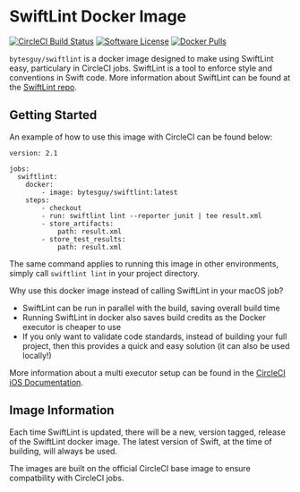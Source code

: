 <h1>SwiftLint Docker Image</h1>

[![CircleCI Build Status](https://circleci.com/gh/BytesGuy/swiftlint-docker.svg?style=shield)](https://circleci.com/gh/BytesGuy/swiftlint-docker) [![Software License](https://img.shields.io/badge/license-MIT-blue.svg)](https://raw.githubusercontent.com/BytesGuy/swiftlint-dockermaster/LICENSE) [![Docker Pulls](https://img.shields.io/docker/pulls/BytesGuy/swiftlint-docker)](https://hub.docker.com/r/bytesguy/swiftlint)

`bytesguy/swiftlint` is a docker image designed to make using SwiftLint easy, particulary in CircleCI jobs. SwiftLint is a tool to enforce style and conventions in Swift code. More information about SwiftLint can be found at the [SwiftLint repo](https://github.com/realm/SwiftLint).

## Getting Started

An example of how to use this image with CircleCI can be found below:

```
version: 2.1

jobs:
  swiftlint:
    docker:
        - image: bytesguy/swiftlint:latest
    steps:
        - checkout
        - run: swiftlint lint --reporter junit | tee result.xml
        - store_artifacts:
            path: result.xml
        - store_test_results:
            path: result.xml
```

The same command applies to running this image in other environments, simply call `swiftlint lint` in your project directory.

Why use this docker image instead of calling SwiftLint in your macOS job?

- SwiftLint can be run in parallel with the build, saving overall build time
- Running SwiftLint in docker also saves build credits as the Docker executor is cheaper to use
- If you only want to validate code standards, instead of building your full project, then this provides a quick and easy solution (it can also be used locally!)

More information about a multi executor setup can be found in the [CircleCI iOS Documentation](https://circleci.com/docs/2.0/testing-ios/#using-multiple-executor-types-macos--docker).

## Image Information

Each time SwiftLint is updated, there will be a new, version tagged, release of the SwiftLint docker image. The latest version of Swift, at the time of building, will always be used.

The images are built on the official CircleCI base image to ensure compatbility with CircleCI jobs.